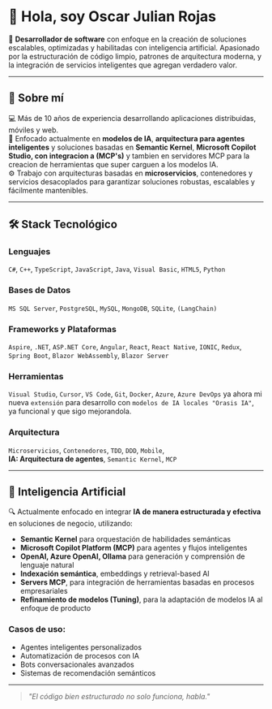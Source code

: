 # 👋 Hola, soy Oscar Julian Rojas

🎯 **Desarrollador de software** con enfoque en la creación de soluciones escalables, optimizadas y habilitadas con inteligencia artificial. Apasionado por la estructuración de código limpio, patrones de arquitectura moderna, y la integración de servicios inteligentes que agregan verdadero valor.

---

## 🚀 Sobre mí

💻 Más de 10 años de experiencia desarrollando aplicaciones distribuidas, móviles y web.  
🧠 Enfocado actualmente en **modelos de IA**, **arquitectura para agentes inteligentes** y soluciones basadas en **Semantic Kernel**, **Microsoft Copilot Studio, con integracion a (MCP's)** y tambien en servidores MCP para la creacion de herramientas que super carguen a los modelos IA.  
⚙️ Trabajo con arquitecturas basadas en **microservicios**, contenedores y servicios desacoplados para garantizar soluciones robustas, escalables y fácilmente mantenibles.

---

## 🛠️ Stack Tecnológico

### Lenguajes
`C#`, `C++`, `TypeScript`, `JavaScript`, `Java`, `Visual Basic`, `HTML5`, `Python`

### Bases de Datos
`MS SQL Server`, `PostgreSQL`, `MySQL`, `MongoDB`, `SQLite`, `(LangChain)`

### Frameworks y Plataformas
`Aspire`, `.NET`, `ASP.NET Core`, `Angular`, `React`, `React Native`, `IONIC`, `Redux`, `Spring Boot`, `Blazor WebAssembly`, `Blazor Server`

### Herramientas
`Visual Studio`, `Cursor`, `VS Code`, `Git`, `Docker`, `Azure`, `Azure DevOps` ya ahora mi nueva `extensión` para desarrollo con `modelos de IA locales "Orasis IA"`, ya funcional y que sigo mejorandola.

### Arquitectura
`Microservicios`, `Contenedores`, `TDD`, `DDD`, `Mobile`,  
**IA: Arquitectura de agentes**, `Semantic Kernel`, `MCP`

---

## 🤖 Inteligencia Artificial

🔍 Actualmente enfocado en integrar **IA de manera estructurada y efectiva** en soluciones de negocio, utilizando:

- **Semantic Kernel** para orquestación de habilidades semánticas
- **Microsoft Copilot Platform (MCP)** para agentes y flujos inteligentes
- **OpenAI, Azure OpenAI, Ollama** para generación y comprensión de lenguaje natural
- **Indexación semántica**, embeddings y retrieval-based AI
- **Servers MCP**, para integración de herramientas basadas en procesos empresariales
- **Refinamiento de modelos (Tuning)**, para la adaptación de modelos IA al enfoque de producto

### Casos de uso:
- Agentes inteligentes personalizados
- Automatización de procesos con IA
- Bots conversacionales avanzados
- Sistemas de recomendación semánticos

---

> *"El código bien estructurado no solo funciona, habla."*

